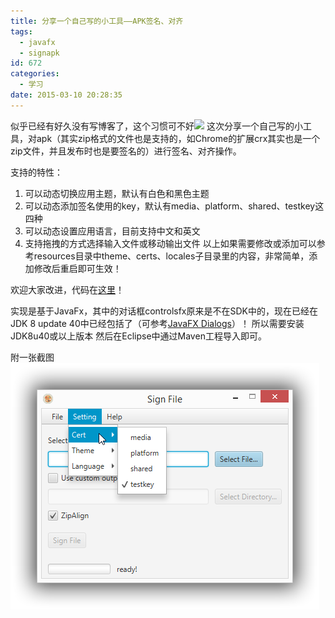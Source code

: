 ```yaml
---
title: 分享一个自己写的小工具——APK签名、对齐
tags:
  - javafx
  - signapk
id: 672
categories:
  - 学习
date: 2015-03-10 20:28:35
---
```


似乎已经有好久没有写博客了，这个习惯可不好![](http://202.203.209.55:8080/wp-content/plugins/wp-emoji-one/icons/1F600.png)
这次分享一个自己写的小工具，对apk（其实zip格式的文件也是支持的，如Chrome的扩展crx其实也是一个zip文件，并且发布时也是要签名的）进行签名、对齐操作。

<!--more-->

支持的特性：
1. 可以动态切换应用主题，默认有白色和黑色主题
2. 可以动态添加签名使用的key，默认有media、platform、shared、testkey这四种
3. 可以动态设置应用语言，目前支持中文和英文
4. 支持拖拽的方式选择输入文件或移动输出文件
以上如果需要修改或添加可以参考resources目录中theme、certs、locales子目录里的内容，非常简单，添加修改后重启即可生效！

欢迎大家改进，代码在[这里](https://github.com/liudonghua123/signapk_fx "https://github.com/liudonghua123/signapk_fx")！

实现是基于JavaFx，其中的对话框controlsfx原来是不在SDK中的，现在已经在JDK 8 update 40中已经包括了（可参考[JavaFX Dialogs](http://code.makery.ch/blog/javafx-dialogs-official/)）！
所以需要安装JDK8u40或以上版本
然后在Eclipse中通过Maven工程导入即可。

附一张截图
[![signapk_main_window_preview](/resources/2015/03/main_window_preview.png)](/resources/2015/03/main_window_preview.png)